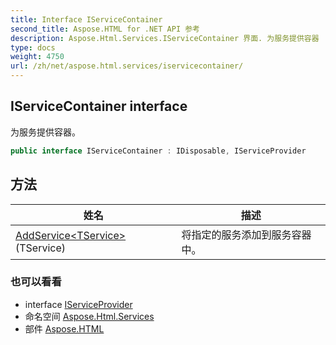 ```yaml
---
title: Interface IServiceContainer
second_title: Aspose.HTML for .NET API 参考
description: Aspose.Html.Services.IServiceContainer 界面. 为服务提供容器
type: docs
weight: 4750
url: /zh/net/aspose.html.services/iservicecontainer/
---
```

## IServiceContainer interface

为服务提供容器。

```csharp
public interface IServiceContainer : IDisposable, IServiceProvider
```

## 方法

| 姓名 | 描述 |
| --- | --- |
| [AddService&lt;TService&gt;](../../aspose.html.services/iservicecontainer/addservice/)(TService) | 将指定的服务添加到服务容器中。 |

### 也可以看看

* interface [IServiceProvider](../iserviceprovider/)
* 命名空间 [Aspose.Html.Services](../../aspose.html.services/)
* 部件 [Aspose.HTML](../../)


